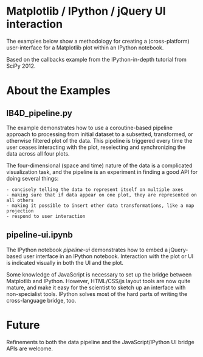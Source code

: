 Matplotlib / IPython / jQuery UI interaction
============================================

The examples below show a methodology for creating a (cross-platform) user-interface for a Matplotlib plot within an IPython notebook.

Based on the callbacks example from the IPython-in-depth tutorial from SciPy 2012.

About the Examples
==================

IB4D_pipeline.py
----------------

The example demonstrates how to use a coroutine-based pipeline approach to processing from initial dataset to a subsetted, transformed, or otherwise filtered plot of the data. This pipeline is triggered every time the user ceases interacting with the plot, reselecting and synchronizing the data across all four plots.

The four-dimensional (space and time) nature of the data is a complicated visualization task, and the pipeline is an experiment in finding a good API for doing several things:

	- concisely telling the data to represent itself on multiple axes
	- making sure that if data appear on one plot, they are represented on all others
	- making it possible to insert other data transformations, like a map projection
	- respond to user interaction

pipeline-ui.ipynb
-----------------

The IPython notebook _pipeline-ui_ demonstrates how to embed a jQuery-based user interface in an IPython notebook. Interaction with the plot or UI is indicated visually in both the UI and the plot.

Some knowledge of JavaScript is necessary to set up the bridge between Matplotlib and IPython. However, HTML/CSS/js layout tools are now quite mature, and make it easy for the scientist to sketch up an interface with non-specialist tools. IPython solves most of the hard parts of writing the cross-language bridge, too.


Future
======

Refinements to both the data pipeline and the JavaScript/IPython UI bridge APIs are welcome.